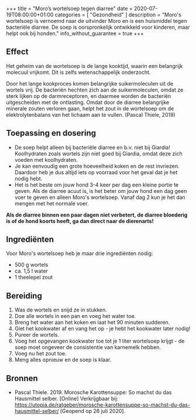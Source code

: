 +++
title =  "Moro’s wortelsoep tegen diarree"
date = 2020-07-19T08:00:00+01:00
categories = [
    "Gezondheid"
]
description = "Moro's wortelsoep is vernoemd naar de uitvinder Moro en is een huismiddel tegen bacteriële diarree. De soep is oorspronkelijk ontwikkeld voor kinderen, maar helpt ook bij honden."
info_without_guarantee = true
+++

## Effect
Het geheim van de wortelsoep is de lange kooktijd, waarin een belangrijk molecuul vrijkomt. Dit is zelfs wetenschappelijk onderzocht.  

Door het lange kookproces komen belangrijke suikermoleculen uit de wortels vrij. De bacteriën hechten zich aan de suikermoleculen, omdat ze sterk lijken op de darmreceptoren, en daarmee worden de bacteriën uitgescheiden met de ontlasting. Omdat door de diarree belangrijke minerale zouten verloren gaan, helpt het zout in de wortelsoep om de elektrolytenbalans van het lichaam aan te vullen. (Pascal Thiele, 2019)

## Toepassing en dosering
- De soep helpt alleen bij bacteriële diarree en b.v. niet bij Giardia! Koolhydraten zoals wortels zijn niet goed bij Giardia, omdat deze zich voeden met koolhydraten.
- Je kan eenvoudig een grote hoeveelheid koken en de rest invriezen. Daardoor heb je dus altijd iets op voorraad voor het geval dat je het nodig hebt.
- Het is het beste om jouw hond 3-4 keer per dag een kleine portie te geven. Als de diarree acuut is, is het beter om jouw hond een dag geen voer te geven en alleen Moro's wortelsoep. Vanaf dag 2 kun je het dan mengen met het normale voer.

**Als de diarree binnen een paar dagen niet verbetert, de diarree bloederig is of de hond koorts heeft, ga dan direct naar de dierenarts!**

## Ingrediënten
Voor Moro's wortelsoep heb je maar drie ingrediënten nodig:
- 500 g wortels
- ca. 1,5 l water
- 1 theelepel zout

## Bereiding
1. Was de wortels en snijd ze in stukken.
2. Doe alle wortels in een pan en voeg het water toe.
3. Breng het water aan het koken en laat het 90 minuten sudderen.
4. Giet het kookwater af en vang het op - je hebt het kookwater later nodig!
5. Pureer de wortels.
6. Voeg het opgevangen kookwater toe tot je 1 liter wortelsoep krijgt - de soep moet ongeveer de consistentie van karnemelk hebben.
7. Voeg nu het zout toe.
8. Meng alles opnieuw en de soep is klaar.

## Bronnen
- Pascal Thiele. 2019. Morosche Karottensuppe: So machst du das Hausmittel selber. [Online] Verkrijgbaar bij: <https://utopia.de/ratgeber/morosche-karottensuppe-so-machst-du-das-hausmittel-selber/> [Geopend op 26 juli 2020].

